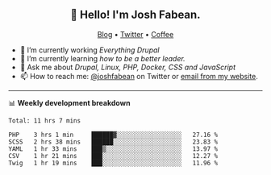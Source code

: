 <h2 align="center">👋 Hello! I'm Josh Fabean.</h2>
<p align="center">
  <a href="https://joshfabean.com">Blog</a> •
  <a href="https://twitter.com/fabean">Twitter</a> •
  <a href="https://www.buymeacoffee.com/LSxne6Yr4">Coffee</a>
</p>

- 🔭 I’m currently working *Everything Drupal*
- 🌱 I’m currently learning *how to be a better leader.*
- 💬 Ask me about *Drupal, Linux, PHP, Docker, CSS and JavaScript*
- 📫 How to reach me: [@joshfabean](https://twitter.com/joshfabean) on Twitter or [email from my website](https://joshfabean.com).

-------

📊 **Weekly development breakdown**
<!--START_SECTION:waka-->
```text
Total: 11 hrs 7 mins

PHP    3 hrs 1 min     ██████▓░░░░░░░░░░░░░░░░░░   27.16 % 
SCSS   2 hrs 38 mins   ██████░░░░░░░░░░░░░░░░░░░   23.83 % 
YAML   1 hr 33 mins    ███▒░░░░░░░░░░░░░░░░░░░░░   13.97 % 
CSV    1 hr 21 mins    ███░░░░░░░░░░░░░░░░░░░░░░   12.27 % 
Twig   1 hr 19 mins    ███░░░░░░░░░░░░░░░░░░░░░░   11.96 % 
```
<!--END_SECTION:waka-->

<!--
**fabean/fabean** is a ✨ _special_ ✨ repository because its `README.md` (this file) appears on your GitHub profile.

Here are some ideas to get you started:

- 🔭 I’m currently working on ...
- 🌱 I’m currently learning ...
- 👯 I’m looking to collaborate on ...
- 🤔 I’m looking for help with ...
- 💬 Ask me about ...
- 📫 How to reach me: ...
- 😄 Pronouns: ...
- ⚡ Fun fact: ...
-->
